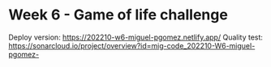 # Week 6 - Game of life challenge

Deploy version: https://202210-w6-miguel-pgomez.netlify.app/
Quality test: https://sonarcloud.io/project/overview?id=mig-code_202210-W6-miguel-pgomez-
